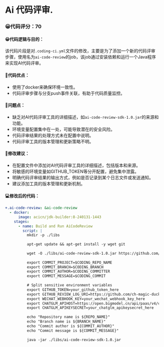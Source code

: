 # Ai 代码评审.
### 😀代码评分：70
#### 😀代码逻辑与目的：
该代码片段是对`.coding-ci.yml`文件的修改，主要是为了添加一个新的代码评审步骤，使用名为`ai-code-review`的job，该job通过安装依赖和运行一个Java程序来实现AI代码评审。

#### 🎯代码优点：
- 使用了docker来确保环境一致性。
- 代码评审步骤与分支push事件关联，有助于代码质量监控。

#### 🤔问题点：
- 缺乏对AI代码评审工具的详细描述，如`ai-code-review-sdk-1.0.jar`的来源和功能。
- 环境变量配置集中在一处，可能导致潜在的安全风险。
- 代码评审结果的处理方式未在配置中说明。
- 代码评审工具的版本管理和更新策略不明。

#### 🎯修改建议：
- 在配置文件中添加对AI代码评审工具的详细描述，包括版本和来源。
- 将敏感的环境变量如GITHUB_TOKEN等分开配置，避免集中泄露。
- 明确代码评审结果的输出方式，例如是否记录到某个日志文件或发送通知。
- 建议添加工具的版本管理和更新机制。

#### 💻修改后的代码：
```yaml
+.ai-code-review: &ai-code-review
  - docker:
      image: acicn/jdk-builder:8-240131-1443
    stages:
      - name: Build and Run AiCodeReview
        script: |
          mkdir -p ./libs
          
          apt-get update && apt-get install -y wget git
          
          wget -O ./libs/ai-code-review-sdk-1.0.jar https://github.com/ch-magic-duck/ai-code-review/releases/download/v1.0/ai-code-review-sdk-1.0.jar
          
          export COMMIT_PROJECT=$CODING_REPO_NAME
          export COMMIT_BRANCH=$CODING_BRANCH
          export COMMIT_AUTHOR=$CODING_COMMITTER
          export COMMIT_MESSAGE=$CODING_COMMIT
          
          # Split sensitive environment variables
          export GITHUB_TOKEN=your_github_token_here
          export GITHUB_REVIEW_LOG_URI=https://github.com/ch-magic-duck/ai-code-review-log
          export WECHAT_WEBHOOK_KEY=your_wechat_webhook_key_here
          export CHATGLM_APIHOST=https://open.bigmodel.cn/api/paas/v4/chat/completions
          export CHATGLM_APIKEYSECRET=your_chatglm_apikeysecret_here
          
          echo "Repository name is ${REPO_NAME}"
          echo "Branch name is ${BRANCH_NAME}"
          echo "Commit author is ${COMMIT_AUTHOR}"
          echo "Commit message is ${COMMIT_MESSAGE}"
          
          java -jar ./libs/ai-code-review-sdk-1.0.jar
```